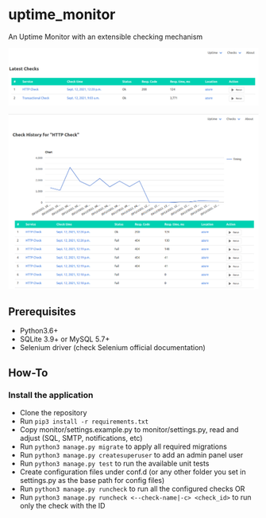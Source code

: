 # uptime_monitor

An Uptime Monitor with an extensible checking mechanism

![Latest checks results](./screenshots/checks_latest.png)

![Example-check history](./screenshots/http_ping_check.png)

## Prerequisites

* Python3.6+
* SQLite 3.9+ or MySQL 5.7+
* Selenium driver (check Selenium official documentation)

## How-To

### Install the application

* Clone the repository
* Run `pip3 install -r requirements.txt`
* Copy monitor/settings.example.py to monitor/settings.py, read and adjust (SQL, SMTP, notifications, etc)
* Run `python3 manage.py migrate` to apply all required migrations
* Run `python3 manage.py createsuperuser` to add an admin panel user
* Run `python3 manage.py test` to run the available unit tests
* Create configuration files under conf.d (or any other folder you set in settings.py as the base path for config files)
* Run `python3 manage.py runcheck` to run all the configured checks OR
* Run `python3 manage.py runcheck <--check-name|-c> <check_id>` to run only the check with the ID
